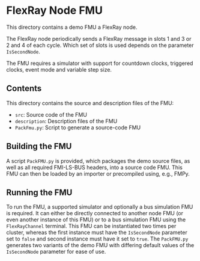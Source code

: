 # FlexRay Node FMU

This directory contains a demo FMU a FlexRay node.

The FlexRay node periodically sends a FlexRay message in slots 1 and 3 or 2 and 4 of each cycle.
Which set of slots is used depends on the parameter `IsSecondNode`.

The FMU requires a simulator with support for countdown clocks, triggered clocks, event mode and variable step size.

## Contents

This directory contains the source and description files of the FMU:
- `src`: Source code of the FMU
- `description`: Description files of the FMU
- `PackFmu.py`: Script to generate a source-code FMU

## Building the FMU

A script `PackFMU.py` is provided, which packages the demo source files, as well as all required FMI-LS-BUS headers, into a source code FMU.
This FMU can then be loaded by an importer or precompiled using, e.g., FMPy.

## Running the FMU

To run the FMU, a supported simulator and optionally a bus simulation FMU is required.
It can either be directly connected to another node FMU (or even another instance of this FMU) or to a bus simulation FMU using the `FlexRayChannel` terminal.
This FMU can be instantiated two times per cluster, whereas the first instance must have the `IsSecondNode` parameter set to `false` and second instance must have it set to `true`.
The `PackFMU.py` generates two variants of the demo FMU with differing default values of the `IsSecondNode` parameter for ease of use.
